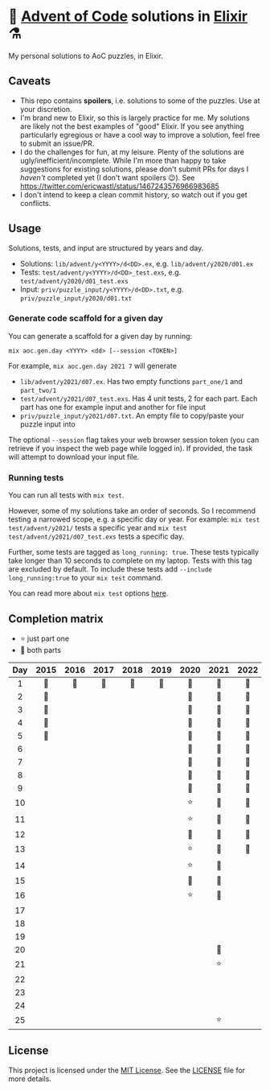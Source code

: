 # 🎄 [Advent of Code](https://adventofcode.com/) solutions in [Elixir](https://elixir-lang.org/) ⚗️

My personal solutions to AoC puzzles, in Elixir.

## Caveats

* This repo contains **spoilers**, i.e. solutions to some of the puzzles. Use at
  your discretion.
* I'm brand new to Elixir, so this is largely practice for me. My solutions are
  likely not the best examples of "good" Elixir. If you see anything
  particularly egregious or have a cool way to improve a solution, feel
  free to submit an issue/PR.
* I do the challenges for fun, at my leisure. Plenty of the solutions are
  ugly/inefficient/incomplete. While I'm more than happy to take suggestions for
  existing solutions, please don't submit PRs for days I _haven't_ completed
  yet (I don't want spoilers 😉). See
  https://twitter.com/ericwastl/status/1467243576966983685
* I don't intend to keep a clean commit history, so watch out if you get
  conflicts.

## Usage

Solutions, tests, and input are structured by years and day.
* Solutions: `lib/advent/y<YYYY>/d<DD>.ex`, e.g. `lib/advent/y2020/d01.ex`
* Tests: `test/advent/y<YYYY>/d<DD>_test.exs`, e.g. `test/advent/y2020/d01_test.exs`
* Input: `priv/puzzle_input/y<YYYY>/d<DD>.txt`, e.g. `priv/puzzle_input/y2020/d01.txt`

### Generate code scaffold for a given day

You can generate a scaffold for a given day by running:

```
mix aoc.gen.day <YYYY> <dd> [--session <TOKEN>]
```

For example, `mix aoc.gen.day 2021 7` will generate

* `lib/advent/y2021/d07.ex`. Has two empty functions `part_one/1` and
  `part_two/1`
* `test/advent/y2021/d07_test.exs`. Has 4 unit tests, 2 for each part. Each
  part has one for example input and another for file input
* `priv/puzzle_input/y2021/d07.txt`. An empty file to copy/paste your puzzle
  input into

The optional `--session` flag takes your web browser session token (you can
retrieve if you inspect the web page while logged in). If provided, the task
will attempt to download your input file.

### Running tests

You can run all tests with `mix test`.

However, some of my solutions take an order of seconds. So I recommend testing
a narrowed scope, e.g. a specific day or year.
For example: `mix test test/advent/y2021/` tests a specific year and
`mix test test/advent/y2021/d07_test.exs` tests a specific day.

Further, some tests are tagged as `long_running: true`. These tests typically
take longer than 10 seconds to complete on my laptop. Tests with this
tag are excluded by default. To include these tests add
`--include long_running:true` to your `mix test` command.

You can read more about `mix test` options
[here](https://hexdocs.pm/mix/Mix.Tasks.Test.html).

## Completion matrix

* ⭐ just part one
* 🌟 both parts

| Day | 2015 | 2016 | 2017 | 2018 | 2019 | 2020 | 2021 | 2022 |
| :-: | :--: | :--: | :--: | :--: | :--: | :--: | :--: | :--: |
| 1   | 🌟   | 🌟   | 🌟   | 🌟   | 🌟   | 🌟   | 🌟   | 🌟   |
| 2   | 🌟   |      |      |      |      | 🌟   | 🌟   | 🌟   |
| 3   | 🌟   |      |      |      |      | 🌟   | 🌟   | 🌟   |
| 4   | 🌟   |      |      |      |      | 🌟   | 🌟   | 🌟   |
| 5   | 🌟   |      |      |      |      | 🌟   | 🌟   | 🌟   |
| 6   |      |      |      |      |      | 🌟   | 🌟   | 🌟   |
| 7   |      |      |      |      |      | 🌟   | 🌟   | 🌟   |
| 8   |      |      |      |      |      | 🌟   | 🌟   | 🌟   |
| 9   |      |      |      |      |      | 🌟   | 🌟   | 🌟   |
| 10  |      |      |      |      |      | ⭐   | 🌟   | 🌟   |
| 11  |      |      |      |      |      | ⭐   | 🌟   | 🌟   |
| 12  |      |      |      |      |      | 🌟   | 🌟   | 🌟   |
| 13  |      |      |      |      |      | ⭐   | 🌟   | 🌟   |
| 14  |      |      |      |      |      | ⭐   | 🌟   |      |
| 15  |      |      |      |      |      | 🌟   | 🌟   |      |
| 16  |      |      |      |      |      | ⭐   | 🌟   |      |
| 17  |      |      |      |      |      |      |      |      |
| 18  |      |      |      |      |      |      |      |      |
| 19  |      |      |      |      |      |      |      |      |
| 20  |      |      |      |      |      |      | 🌟   |      |
| 21  |      |      |      |      |      |      | ⭐   |      |
| 22  |      |      |      |      |      |      |      |      |
| 23  |      |      |      |      |      |      |      |      |
| 24  |      |      |      |      |      |      |      |      |
| 25  |      |      |      |      |      |      | ⭐   |      |

## License

This project is licensed under the
[MIT License](https://choosealicense.com/licenses/mit/). See the
[LICENSE](https://github.com/ed-flanagan/advent-of-code-solutions-elixir/blob/main/LICENSE)
file for more details.
